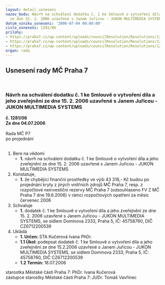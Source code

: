 ```yaml
---
layout: detail_usneseni
nazev_bodu: Návrh na schválení dodatku č. 1 ke Smlouvě o vytvoření díla a jeho zveřejnění
  ze dne 15. 2. 2006 uzavřené s Janem Juřicou - JUKON MULTIMEDIA SYSTEMS
datum_vzniku_usneseni: '2006-07-04 00:00:00'
cislo_usneseni: 1281/06
prilohy:
- https://praha7.cz/wp-content/uploads/councilResolution/Resolutions/12407/37-dodatek.doc
- https://praha7.cz/wp-content/uploads/councilResolution/Resolutions/12407/37-6-smlouva_o_vytvo%c5%99en%c3%ad_d%c3%adla__a__jeho_zve%c5%99ejn%c4%9bn%c3%ad.doc
- https://praha7.cz/wp-content/uploads/councilResolution/Resolutions/12407/37-v%c3%bdpis_ze_z%c3%a1pisu_finan%c4%8dn%c3%ad_v%c3%bdbor.doc
organ: rada
---
```

<div id="ucUsn_pList" class="usn">
	<span><h2>Usnesení rady MČ Praha 7 </h2>
<br></span><div class="standBody">
<span><h3>Návrh na schválení dodatku č. 1 ke Smlouvě o vytvoření díla a jeho zveřejnění ze dne 15. 2. 2006 uzavřené s Janem Juřicou - JUKON MULTIMEDIA SYSTEMS</h3></span><div class="center">
		<strong>č. 1281/06</strong><br>
	</div>
<div class="center">
		<strong>Ze dne 04.07.2006</strong><br><br>
	</div>Rada MČ P7<br> po projednání<br><br><ol>
<li>Bere na vědomí<ul><li>
<strong>1.</strong> návrh na schválení dodatku č. 1 ke Smlouvě o vytvoření díla a jeho zveřejnění ze dne 15. 2. 2006 uzavřené s Janem Juřicou - JUKON MULTIMEDIA SYSTEMS</li></ul>
</li>
<li>Konstatuje,<ul><li>
<strong>1.</strong> že chybějící finanční prostředky ve výši 43 318,- Kč budou po projednání kryty z jiných vnitřních zdrojů MČ Praha 7, resp. z rozpočtové neinvestiční rezervy MČ Praha 7 (odsouhlaseno FV Z MČ Praha 7 dne 19.6.2006) v rámci rozpočtových opatření za měsíc červenec 2006</li></ul>
</li>
<li>Schvaluje<ul><li>
<strong>1.</strong> dodatek č. 1  ke Smlouvě o vytvoření díla a jeho zveřejnění ze dne 15. 2. 2006 uzavřené s Janem Juřicou - JUKON MULTIMEDIA SYSTEMS, se sídlem Dominova 2333, Praha 5, IČ: 45758760, DIČ CZ6712200539</li></ul>
</li>
<li>Ukládá<ul>
<li>
<strong>1. Určen: </strong>STA Kučerová Ivana PhDr.</li>
<li>
<strong>1.1 Úkol: </strong>podepsat dodatek č. 1 ke Smlouvě o vytvoření díla a jeho zveřejnění ze dne 15.2.2006 uzavřené s Janem Juřicou - JUKON MULTIMEDIA SYSTEMS, se sídlem Dominova 2333, Praha 5, IČ: 45758760, DIČ CZ6712200539</li>
<li>
<strong>1.2 Termín: </strong>18.07.2006</li>
</ul>
</li>
</ol>starostka Městské části Praha 7: PhDr. Ivana Kučerová<br>zástupce starostky Městské části Praha 7: JUDr. Tomáš Vavřinec 
</div>
</div>